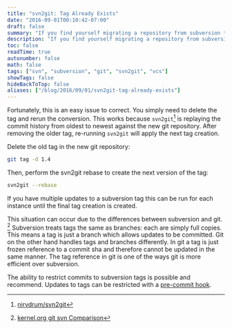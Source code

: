 ```yaml
---
title: "svn2git: Tag Already Exists"
date: "2016-09-01T00:10:42-07:00"
draft: false
summary: "If you find yourself migrating a repository from subversion to git you may run into a couple issues. One common issue I ran into was where an engineer updated a tag. When converting a repository with a modified tag, `svn2git` will stop and return an error message stating that a duplicate tag is present."
description: "If you find yourself migrating a repository from subversion to git you may run into a couple issues. One common issue I ran into was where an engineer updated a tag. When converting a repository with a modified tag, `svn2git` will stop and return an error message stating that a duplicate tag is present."
toc: false
readTime: true
autonumber: false
math: false
tags: ["svn", "subversion", "git", "svn2git", "vcs"]
showTags: false
hideBackToTop: false
aliases: ["/blog/2016/09/01/svn2git-tag-already-exists"]
---
```


Fortunately, this is an easy issue to correct. You simply need to delete the tag and rerun the conversion. This works because `svn2git`[^svn2gitrepo] is replaying the commit history from oldest to newest against the new git repository. After removing the older tag, re-running `svn2git` will apply the next tag creation.

Delete the old tag in the new git repository:
```sh
git tag -d 1.4
```

Then, perform the svn2git rebase to create the next version of the tag:
```sh
svn2git --rebase
```

If you have multiple updates to a subversion tag this can be run for each instance until the final tag creation is created.

This situation can occur due to the differences between subversion and git. [^gitsvncomparison] Subversion treats tags the same as branches: each are simply full copies. This means a tag is just a branch which allows updates to be committed. Git on the other hand handles tags and branches differently. In git a tag is just frozen reference to a commit sha and therefore cannot be updated in the same manner. The tag reference in git is one of the ways git is more efficient over subversion.

The ability to restrict commits to subversion tags is possible and recommend. Updates to tags can be restricted with a [pre-commit hook](https://gist.github.com/derektamsen/7e7c24e0ea18f26a3ab8737f767b0b9d).

[^svn2gitrepo]: [nirvdrum/svn2git](https://github.com/nirvdrum/svn2git)
[^gitsvncomparison]: [kernel.org git svn Comparison](https://git.wiki.kernel.org/index.php/GitSvnComparison)

